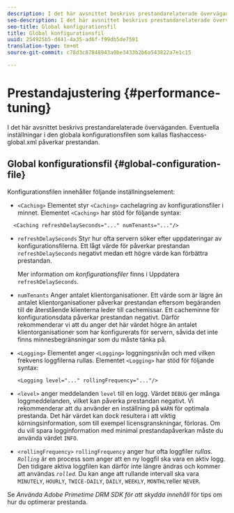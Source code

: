 ```yaml
---
description: I det här avsnittet beskrivs prestandarelaterade överväganden. Eventuella inställningar i den globala konfigurationsfilen som kallas flashaccess-global.xml påverkar prestandan.
seo-description: I det här avsnittet beskrivs prestandarelaterade överväganden. Eventuella inställningar i den globala konfigurationsfilen som kallas flashaccess-global.xml påverkar prestandan.
seo-title: Global konfigurationsfil
title: Global konfigurationsfil
uuid: 254925b5-d441-4a35-ad6f-f99db5de7591
translation-type: tm+mt
source-git-commit: c78d3c87848943a0be3433b2b6a543822a7e1c15

---
```



# Prestandajustering {#performance-tuning}

I det här avsnittet beskrivs prestandarelaterade överväganden. Eventuella inställningar i den globala konfigurationsfilen som kallas flashaccess-global.xml påverkar prestandan.

## Global konfigurationsfil {#global-configuration-file}

Konfigurationsfilen innehåller följande inställningselement:

* `<Caching>` Elementet styr `<Caching>` cachelagring av konfigurationsfiler i minnet. Elementet `<Caching>` har stöd för följande syntax:

```
  <Caching refreshDelaySeconds="..." numTenants="..."/>
```

* `refreshDelaySeconds` Styr hur ofta servern söker efter uppdateringar av konfigurationsfilerna. Ett lågt värde för påverkar prestandan `refreshDelaySeconds` negativt medan ett högre värde kan förbättra prestandan.

   Mer information om *konfigurationsfiler* finns i Uppdatera `refreshDelaySeconds`.

* `numTenants` Anger antalet klientorganisationer. Ett värde som är lägre än antalet klientorganisationer påverkar prestandan eftersom begäranden till de återstående klienterna leder till cachemissar. Ett cacheminne för konfigurationsdata påverkar prestandan negativt. Därför rekommenderar vi att du anger det här värdet högre än antalet klientorganisationer som har konfigurerats för servern, såvida det inte finns minnesbegränsningar som du måste tänka på.

* `<Logging>` Elementet anger `<Logging>` loggningsnivån och med vilken frekvens loggfilerna rullas. Elementet `<Logging>` har stöd för följande syntax:

   ```
   <Logging level="..." rollingFrequency="..."/>
   ```

* `<level>`  anger meddelanden `level` till en logg. Värdet `DEBUG` ger många loggmeddelanden, vilket kan påverka prestandan negativt. Vi rekommenderar att du använder en inställning på `WARN` för optimala prestanda. Det här värdet kan dock resultera i att viktig körningsinformation, som till exempel licensgranskningar, förloras. Om du vill spara logginformation med minimal prestandapåverkan måste du använda värdet `INFO`.

* `<rollingFrequency>`  `rollingFrequency` anger hur ofta loggfiler *rullas*. *`Rolling`* är en process som anger att en ny loggfil ska vara en aktiv logg. Den tidigare aktiva loggfilen kan därför inte längre ändras och kommer att användas *`rolled`*. Du kan ange att rullande intervall ska vara `MINUTELY`, `HOURLY`, `TWICE-DAILY`, `DAILY`, `WEEKLY`, `MONTHLY`eller `NEVER`.

Se *Använda Adobe Primetime DRM SDK för att skydda innehåll* för tips om hur du optimerar prestanda.